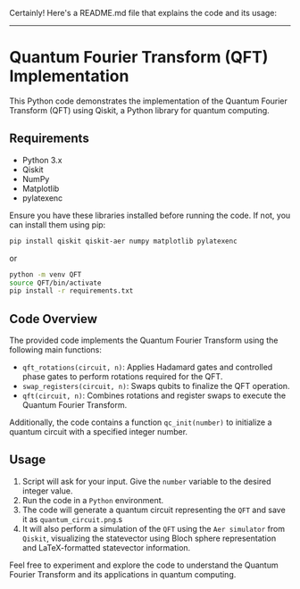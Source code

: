 Certainly! Here's a README.md file that explains the code and its usage:

---

# Quantum Fourier Transform (QFT) Implementation

This Python code demonstrates the implementation of the Quantum Fourier Transform (QFT) using Qiskit, a Python library for quantum computing.

## Requirements

- Python 3.x
- Qiskit
- NumPy
- Matplotlib
- pylatexenc

Ensure you have these libraries installed before running the code. If not, you can install them using pip:

```bash
pip install qiskit qiskit-aer numpy matplotlib pylatexenc
```

or

```bash
python -m venv QFT
source QFT/bin/activate
pip install -r requirements.txt
```

## Code Overview

The provided code implements the Quantum Fourier Transform using the following main functions:

- `qft_rotations(circuit, n)`: Applies Hadamard gates and controlled phase gates to perform rotations required for the QFT.
- `swap_registers(circuit, n)`: Swaps qubits to finalize the QFT operation.
- `qft(circuit, n)`: Combines rotations and register swaps to execute the Quantum Fourier Transform.

Additionally, the code contains a function `qc_init(number)` to initialize a quantum circuit with a specified integer number.

## Usage

1. Script will ask for your input. Give the `number` variable to the desired integer value.
2. Run the code in a `Python` environment.
3. The code will generate a quantum circuit representing the `QFT` and save it as `quantum_circuit.png`.s
4. It will also perform a simulation of the `QFT` using the `Aer simulator` from `Qiskit`, visualizing the statevector using Bloch sphere representation and LaTeX-formatted statevector information.

Feel free to experiment and explore the code to understand the Quantum Fourier Transform and its applications in quantum computing.
